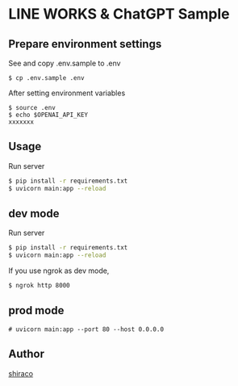 LINE WORKS & ChatGPT Sample
====

## Prepare environment settings

See and copy .env.sample to .env
```
$ cp .env.sample .env
```

After setting environment variables
```
$ source .env
$ echo $OPENAI_API_KEY
xxxxxxx
```

## Usage

Run server
```sh
$ pip install -r requirements.txt
$ uvicorn main:app --reload
```

## dev mode

Run server
```sh
$ pip install -r requirements.txt
$ uvicorn main:app --reload
```

If you use ngrok as dev mode,
```sh
$ ngrok http 8000
```

## prod mode

```
# uvicorn main:app --port 80 --host 0.0.0.0
```

## Author

[shiraco](https://github.com/shiraco)